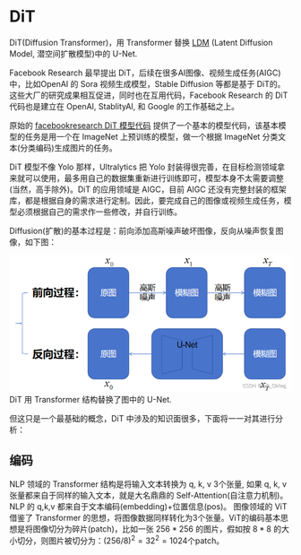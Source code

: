 # DiT
DiT(Diffusion Transformer)，用 Transformer 替换 [LDM](https://zhuanlan.zhihu.com/p/683237596) (Latent Diffusion Model, 潜空间扩散模型)中的 U-Net. 

Facebook Research 最早提出 DiT，后续在很多AI图像、视频生成任务(AIGC)中，比如OpenAI 的 Sora 视频生成模型，Stable Diffusion 等都是基于 DiT的。这些大厂的研究成果相互促进，同时也在互用代码，Facebook Research 的 DiT 代码也是建立在 OpenAI, StablityAI, 和 Google 的工作基础之上。

原始的 [facebookresearch DiT 模型代码](https://github.com/facebookresearch/dit) 提供了一个基本的模型代码，该基本模型的任务是用一个在 ImageNet 上预训练的模型，做一个根据 ImageNet 分类文本(分类编码)生成图片的任务。

DiT 模型不像 Yolo 那样，Ultralytics 把 Yolo 封装得很完善，在目标检测领域拿来就可以使用，最多用自己的数据集重新进行训练即可，模型本身不太需要调整(当然，高手除外)。DiT 的应用领域是 AIGC，目前 AIGC 还没有完整封装的框架库，都是根据自身的需求进行定制。因此，要完成自己的图像或视频生成任务，模型必须根据自己的需求作一些修改，并自行训练。

Diffusion(扩散)的基本过程是：前向添加高斯噪声破坏图像，反向从噪声恢复图像，如下图：

![diffusion](../imgs/diffusion.png "扩散过程")
DiT 用 Transformer 结构替换了图中的 U-Net.

但这只是一个最基础的概念，DiT 中涉及的知识面很多，下面将一一对其进行分析：

## 编码
NLP 领域的 Transformer 结构是将输入文本转换为 q, k, v 3个张量, 如果 q, k, v 张量都来自于同样的输入文本，就是大名鼎鼎的 Self-Attention(自注意力机制)。NLP 的 q,k,v 都来自于文本编码(embedding)+位置信息(pos)。
图像领域的 ViT 借鉴了 Transformer 的思想，将图像数据同样转化为3个张量。ViT的编码基本思想是将图像切分为碎片(patch)，比如一张 $256*256$ 的图片，假如按 $8*8$ 的大小切分，则图片被切分为：$(256/8)^2=32^2=1024$个patch。
